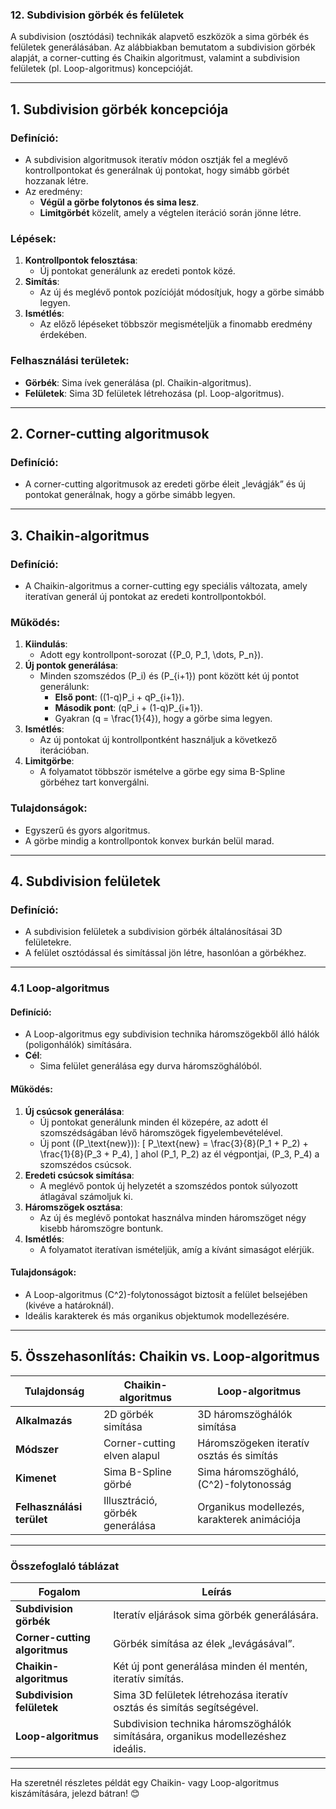 ### **12. Subdivision görbék és felületek**

A subdivision (osztódási) technikák alapvető eszközök a sima görbék és felületek generálásában. Az alábbiakban bemutatom a subdivision görbék alapját, a corner-cutting és Chaikin algoritmust, valamint a subdivision felületek (pl. Loop-algoritmus) koncepcióját.

---

## **1. Subdivision görbék koncepciója**

### **Definíció**:
- A subdivision algoritmusok iteratív módon osztják fel a meglévő kontrollpontokat és generálnak új pontokat, hogy simább görbét hozzanak létre.
- Az eredmény:
  - **Végül a görbe folytonos és sima lesz**.
  - **Limitgörbét** közelít, amely a végtelen iteráció során jönne létre.

### **Lépések**:
1. **Kontrollpontok felosztása**:
   - Új pontokat generálunk az eredeti pontok közé.
2. **Simítás**:
   - Az új és meglévő pontok pozícióját módosítjuk, hogy a görbe simább legyen.
3. **Ismétlés**:
   - Az előző lépéseket többször megismételjük a finomabb eredmény érdekében.

### **Felhasználási területek**:
- **Görbék**: Sima ívek generálása (pl. Chaikin-algoritmus).
- **Felületek**: Sima 3D felületek létrehozása (pl. Loop-algoritmus).

---

## **2. Corner-cutting algoritmusok**

### **Definíció**:
- A corner-cutting algoritmusok az eredeti görbe éleit „levágják” és új pontokat generálnak, hogy a görbe simább legyen.

---

## **3. Chaikin-algoritmus**

### **Definíció**:
- A Chaikin-algoritmus a corner-cutting egy speciális változata, amely iteratívan generál új pontokat az eredeti kontrollpontokból.

### **Működés**:
1. **Kiindulás**:
   - Adott egy kontrollpont-sorozat \(\{P_0, P_1, \dots, P_n\}\).
2. **Új pontok generálása**:
   - Minden szomszédos \(P_i\) és \(P_{i+1}\) pont között két új pontot generálunk:
     - **Első pont**: \((1-q)P_i + qP_{i+1}\).
     - **Második pont**: \(qP_i + (1-q)P_{i+1}\).
     - Gyakran \(q = \frac{1}{4}\), hogy a görbe sima legyen.
3. **Ismétlés**:
   - Az új pontokat új kontrollpontként használjuk a következő iterációban.
4. **Limitgörbe**:
   - A folyamatot többször ismételve a görbe egy sima B-Spline görbéhez tart konvergálni.

### **Tulajdonságok**:
- Egyszerű és gyors algoritmus.
- A görbe mindig a kontrollpontok konvex burkán belül marad.

---

## **4. Subdivision felületek**

### **Definíció**:
- A subdivision felületek a subdivision görbék általánosításai 3D felületekre.
- A felület osztódással és simítással jön létre, hasonlóan a görbékhez.

---

### **4.1 Loop-algoritmus**

#### **Definíció**:
- A Loop-algoritmus egy subdivision technika háromszögekből álló hálók (poligonhálók) simítására.
- **Cél**:
  - Sima felület generálása egy durva háromszöghálóból.

#### **Működés**:
1. **Új csúcsok generálása**:
   - Új pontokat generálunk minden él közepére, az adott él szomszédságában lévő háromszögek figyelembevételével.
   - Új pont (\(P_\text{new}\)):
     \[
     P_\text{new} = \frac{3}{8}(P_1 + P_2) + \frac{1}{8}(P_3 + P_4),
     \]
     ahol \(P_1, P_2\) az él végpontjai, \(P_3, P_4\) a szomszédos csúcsok.
2. **Eredeti csúcsok simítása**:
   - A meglévő pontok új helyzetét a szomszédos pontok súlyozott átlagával számoljuk ki.
3. **Háromszögek osztása**:
   - Az új és meglévő pontokat használva minden háromszöget négy kisebb háromszögre bontunk.
4. **Ismétlés**:
   - A folyamatot iteratívan ismételjük, amíg a kívánt simaságot elérjük.

#### **Tulajdonságok**:
- A Loop-algoritmus \(C^2\)-folytonosságot biztosít a felület belsejében (kivéve a határoknál).
- Ideális karakterek és más organikus objektumok modellezésére.

---

## **5. Összehasonlítás: Chaikin vs. Loop-algoritmus**

| **Tulajdonság**             | **Chaikin-algoritmus**                   | **Loop-algoritmus**                          |
|-----------------------------|-----------------------------------------|---------------------------------------------|
| **Alkalmazás**              | 2D görbék simítása                     | 3D háromszöghálók simítása                  |
| **Módszer**                 | Corner-cutting elven alapul            | Háromszögeken iteratív osztás és simítás    |
| **Kimenet**                 | Sima B-Spline görbé                    | Sima háromszögháló, \(C^2\)-folytonosság    |
| **Felhasználási terület**   | Illusztráció, görbék generálása         | Organikus modellezés, karakterek animációja |

---

### **Összefoglaló táblázat**

| **Fogalom**                    | **Leírás**                                                                                  |
|--------------------------------|--------------------------------------------------------------------------------------------|
| **Subdivision görbék**         | Iteratív eljárások sima görbék generálására.                                                |
| **Corner-cutting algoritmus**  | Görbék simítása az élek „levágásával”.                                                      |
| **Chaikin-algoritmus**         | Két új pont generálása minden él mentén, iteratív simítás.                                  |
| **Subdivision felületek**      | Sima 3D felületek létrehozása iteratív osztás és simítás segítségével.                      |
| **Loop-algoritmus**            | Subdivision technika háromszöghálók simítására, organikus modellezéshez ideális.            |

---

Ha szeretnél részletes példát egy Chaikin- vagy Loop-algoritmus kiszámítására, jelezd bátran! 😊